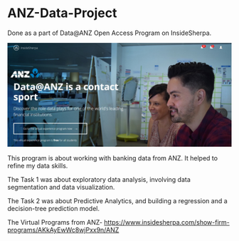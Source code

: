 # ANZ-Data-Project

Done as a part of Data@ANZ Open Access Program on InsideSherpa.


![image](https://github.com/prateekmaj21/ANZ-Data-Project/blob/master/ANZ%20Image.jpg)

This program is about working with banking data from ANZ. It helped to refine my data skills. 

The Task 1 was about exploratory data analysis, involving data segmentation and data visualization.

The Task 2 was about Predictive Analytics, and building a regression and a decision-tree prediction model.

The Virtual Programs from ANZ- https://www.insidesherpa.com/show-firm-programs/AKkAyEwWc8wjPxx9n/ANZ
